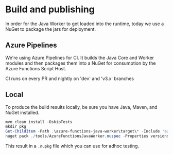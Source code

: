 # Build and publishing

In order for the Java Worker to get loaded into the runtime, today we use a NuGet to package the jars for deployment.

## Azure Pipelines

We're using Azure Pipelines for CI. It builds the Java Core and Worker modules and then packages them into a NuGet for consumption by the Azure Functions Script Host.

CI runs on every PR and nightly on 'dev' and 'v3.x' branches

## Local

To produce the build results locally, be sure you have Java, Maven, and NuGet installed.

```powershell
mvn clean install -DskipTests
mkdir pkg
Get-ChildItem -Path .\azure-functions-java-worker\target\* -Include 'azure*' -Exclude '*shaded.jar' | %{ Copy-Item $_.FullName .\pkg\azure-functions-java-worker.jar }
nuget pack ./tools/AzureFunctionsJavaWorker.nuspec -Properties versionsuffix=LOCAL
```

This result in a `.nupkg` file which you can use for adhoc testing.